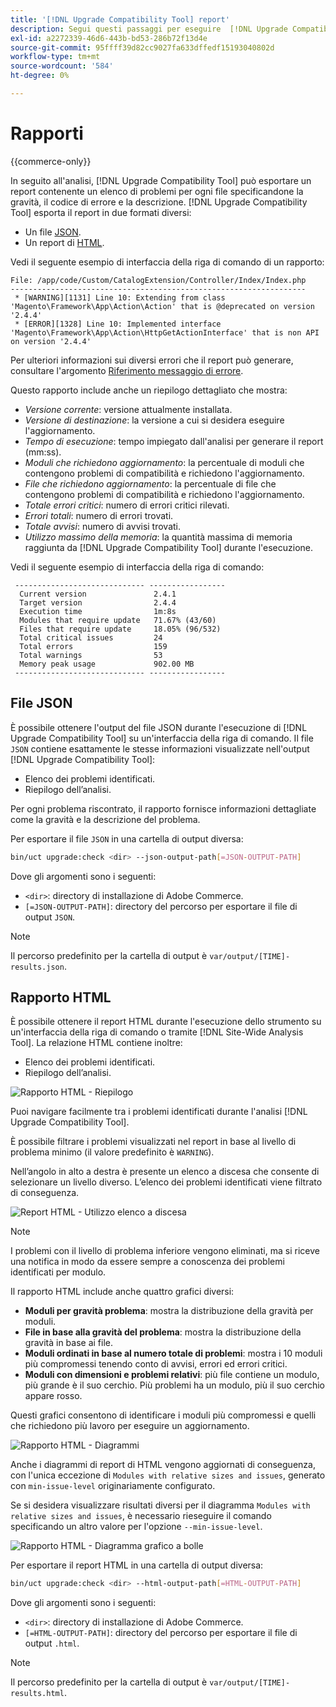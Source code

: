```yaml
---
title: '[!DNL Upgrade Compatibility Tool] report'
description: Segui questi passaggi per eseguire  [!DNL Upgrade Compatibility Tool]  sul tuo progetto Adobe Commerce.
exl-id: a2272339-46d6-443b-bd53-286b72f13d4e
source-git-commit: 95ffff39d82cc9027fa633dffedf15193040802d
workflow-type: tm+mt
source-wordcount: '584'
ht-degree: 0%

---
```


# Rapporti

{{commerce-only}}

In seguito all&#39;analisi, [!DNL Upgrade Compatibility Tool] può esportare un report contenente un elenco di problemi per ogni file specificandone la gravità, il codice di errore e la descrizione. [!DNL Upgrade Compatibility Tool] esporta il report in due formati diversi:

- Un file [JSON](reports.md#json-file).
- Un report di [HTML](reports.md#html-report).

Vedi il seguente esempio di interfaccia della riga di comando di un rapporto:

```terminal
File: /app/code/Custom/CatalogExtension/Controller/Index/Index.php
------------------------------------------------------------------
 * [WARNING][1131] Line 10: Extending from class 'Magento\Framework\App\Action\Action' that is @deprecated on version '2.4.4'
 * [ERROR][1328] Line 10: Implemented interface 'Magento\Framework\App\Action\HttpGetActionInterface' that is non API on version '2.4.4'
```

Per ulteriori informazioni sui diversi errori che il report può generare, consultare l&#39;argomento [Riferimento messaggio di errore](../upgrade-compatibility-tool/error-messages.md).

Questo rapporto include anche un riepilogo dettagliato che mostra:

- *Versione corrente*: versione attualmente installata.
- *Versione di destinazione*: la versione a cui si desidera eseguire l&#39;aggiornamento.
- *Tempo di esecuzione*: tempo impiegato dall&#39;analisi per generare il report (mm:ss).
- *Moduli che richiedono aggiornamento*: la percentuale di moduli che contengono problemi di compatibilità e richiedono l&#39;aggiornamento.
- *File che richiedono aggiornamento*: la percentuale di file che contengono problemi di compatibilità e richiedono l&#39;aggiornamento.
- *Totale errori critici*: numero di errori critici rilevati.
- *Errori totali*: numero di errori trovati.
- *Totale avvisi*: numero di avvisi trovati.
- *Utilizzo massimo della memoria*: la quantità massima di memoria raggiunta da [!DNL Upgrade Compatibility Tool] durante l&#39;esecuzione.

Vedi il seguente esempio di interfaccia della riga di comando:

```terminal
 ----------------------------- ----------------- 
  Current version               2.4.1            
  Target version                2.4.4            
  Execution time                1m:8s            
  Modules that require update   71.67% (43/60)   
  Files that require update     18.05% (96/532)  
  Total critical issues         24               
  Total errors                  159              
  Total warnings                53               
  Memory peak usage             902.00 MB        
 ----------------------------- ----------------- 
```

## File JSON

È possibile ottenere l&#39;output del file JSON durante l&#39;esecuzione di [!DNL Upgrade Compatibility Tool] su un&#39;interfaccia della riga di comando. Il file `JSON` contiene esattamente le stesse informazioni visualizzate nell&#39;output [!DNL Upgrade Compatibility Tool]:

- Elenco dei problemi identificati.
- Riepilogo dell’analisi.

Per ogni problema riscontrato, il rapporto fornisce informazioni dettagliate come la gravità e la descrizione del problema.

Per esportare il file `JSON` in una cartella di output diversa:

```bash
bin/uct upgrade:check <dir> --json-output-path[=JSON-OUTPUT-PATH]
```

Dove gli argomenti sono i seguenti:

- `<dir>`: directory di installazione di Adobe Commerce.
- `[=JSON-OUTPUT-PATH]`: directory del percorso per esportare il file di output `JSON`.

>[!NOTE]
>
> Il percorso predefinito per la cartella di output è `var/output/[TIME]-results.json`.

## Rapporto HTML

È possibile ottenere il report HTML durante l&#39;esecuzione dello strumento su un&#39;interfaccia della riga di comando o tramite [!DNL Site-Wide Analysis Tool]. La relazione HTML contiene inoltre:

- Elenco dei problemi identificati.
- Riepilogo dell’analisi.

![Rapporto HTML - Riepilogo](../../assets/upgrade-guide/uct-html-summary.png)

Puoi navigare facilmente tra i problemi identificati durante l&#39;analisi [!DNL Upgrade Compatibility Tool].

È possibile filtrare i problemi visualizzati nel report in base al livello di problema minimo (il valore predefinito è `WARNING`).

Nell’angolo in alto a destra è presente un elenco a discesa che consente di selezionare un livello diverso. L’elenco dei problemi identificati viene filtrato di conseguenza.

![Report HTML - Utilizzo elenco a discesa](../../assets/upgrade-guide/uct-html-filtered-issues-list.png)

>[!NOTE]
>
> I problemi con il livello di problema inferiore vengono eliminati, ma si riceve una notifica in modo da essere sempre a conoscenza dei problemi identificati per modulo.

Il rapporto HTML include anche quattro grafici diversi:

- **Moduli per gravità problema**: mostra la distribuzione della gravità per moduli.
- **File in base alla gravità del problema**: mostra la distribuzione della gravità in base ai file.
- **Moduli ordinati in base al numero totale di problemi**: mostra i 10 moduli più compromessi tenendo conto di avvisi, errori ed errori critici.
- **Moduli con dimensioni e problemi relativi**: più file contiene un modulo, più grande è il suo cerchio. Più problemi ha un modulo, più il suo cerchio appare rosso.

Questi grafici consentono di identificare i moduli più compromessi e quelli che richiedono più lavoro per eseguire un aggiornamento.

![Rapporto HTML - Diagrammi](../../assets/upgrade-guide/uct-html-diagrams.png)

Anche i diagrammi di report di HTML vengono aggiornati di conseguenza, con l&#39;unica eccezione di `Modules with relative sizes and issues`, generato con `min-issue-level` originariamente configurato.

Se si desidera visualizzare risultati diversi per il diagramma `Modules with relative sizes and issues`, è necessario rieseguire il comando specificando un altro valore per l&#39;opzione `--min-issue-level`.

![Rapporto HTML - Diagramma grafico a bolle](../../assets/upgrade-guide/uct-html-filtered-diagrams.png)

Per esportare il report HTML in una cartella di output diversa:

```bash
bin/uct upgrade:check <dir> --html-output-path[=HTML-OUTPUT-PATH]
```

Dove gli argomenti sono i seguenti:

- `<dir>`: directory di installazione di Adobe Commerce.
- `[=HTML-OUTPUT-PATH]`: directory del percorso per esportare il file di output `.html`.

>[!NOTE]
>
> Il percorso predefinito per la cartella di output è `var/output/[TIME]-results.html`.
